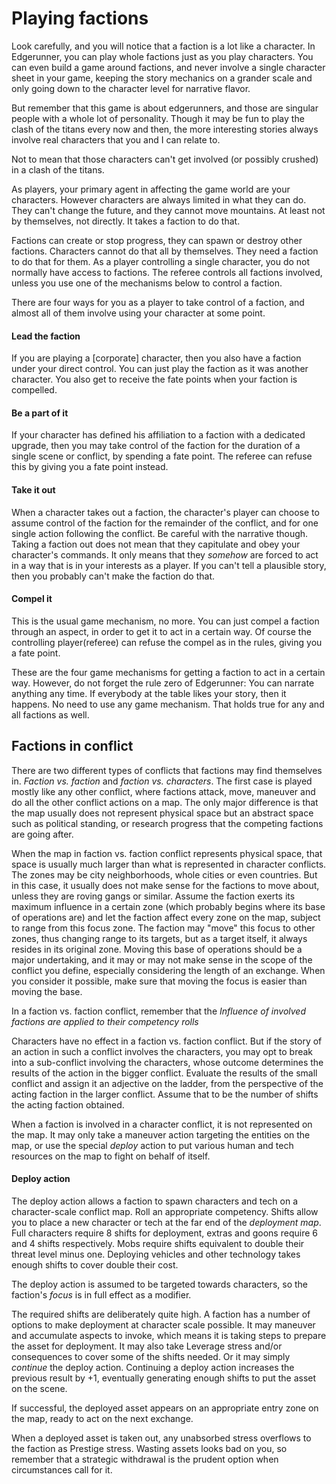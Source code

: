 # Playing factions

Look carefully, and you will notice that a faction is a lot like a character. In Edgerunner, you can play whole factions just as you play characters. You can even build a game around factions, and never involve a single character sheet in your game, keeping the story mechanics on a grander scale and only going down to the character level for narrative flavor.

But remember that this game is about edgerunners, and those are singular people with a whole lot of personality. Though it may be fun to play the clash of the titans every now and then, the more interesting stories always involve real characters that you and I can relate to.

Not to mean that those characters can't get involved \(or possibly crushed\) in a clash of the titans.

As players, your primary agent in affecting the game world are your characters. However characters are always limited in what they can do. They can't change the future, and they cannot move mountains. At least not by themselves, not directly. It takes a faction to do that.

Factions can create or stop progress, they can spawn or destroy other factions. Characters cannot do that all by themselves. They need a faction to do that for them. As a player controlling a single character, you do not normally have access to factions. The referee controls all factions involved, unless you use one of the mechanisms below to control a faction.

There are four ways for you as a player to take control of a faction, and almost all of them involve using your character at some point.

#### Lead the faction

If you are playing a \[corporate\] character, then you also have a faction under your direct control. You can just play the faction as it was another character. You also get to receive the fate points when your faction is compelled.

#### Be a part of it

If your character has defined his affiliation to a faction with a dedicated upgrade, then you may take control of the faction for the duration of a single scene or conflict, by spending a fate point. The referee can refuse this by giving you a fate point instead.

#### Take it out

When a character takes out a faction, the character's player can choose to assume control of the faction for the remainder of the conflict, and for one single action following the conflict. Be careful with the narrative though. Taking a faction out does not mean that they capitulate and obey your character's commands. It only means that they _somehow_ are forced to act in a way that is in your interests as a player. If you can't tell a plausible story, then you probably can't make the faction do that.

#### Compel it

This is the usual game mechanism, no more. You can just compel a faction through an aspect, in order to get it to act in a certain way. Of course the controlling player\(referee\) can refuse the compel as in the rules, giving you a fate point.

These are the four game mechanisms for getting a faction to act in a certain way. However, do not forget the rule zero of Edgerunner: You can narrate anything any time. If everybody at the table likes your story, then it happens. No need to use any game mechanism. That holds true for any and all factions as well.

## Factions in conflict

There are two different types of conflicts that factions may find themselves in. _Faction vs. faction_ and _faction vs. characters_. The first case is played mostly like any other conflict, where factions attack, move, maneuver and do all the other conflict actions on a map. The only major difference is that the map usually does not represent physical space but an abstract space such as political standing, or research progress that the competing factions are going after.

When the map in faction vs. faction conflict represents physical space, that space is usually much larger than what is represented in character conflicts. The zones may be city neighborhoods, whole cities or even countries. But in this case, it usually does not make sense for the factions to move about, unless they are roving gangs or similar. Assume the faction exerts its maximum influence in a certain zone \(which probably begins where its base of operations are\) and let the faction affect every zone on the map, subject to range from this focus zone. The faction may "move" this focus to other zones, thus changing range to its targets, but as a target itself, it always resides in its original zone. Moving this base of operations should be a major undertaking, and it may or may not make sense in the scope of the conflict you define, especially considering the length of an exchange. When you consider it possible, make sure that moving the focus is easier than moving the base.

In a faction vs. faction conflict, remember that the _Influence of involved factions are applied to their competency rolls_

Characters have no effect in a faction vs. faction conflict. But if the story of an action in such a conflict involves the characters, you may opt to break into a sub-conflict involving the characters, whose outcome determines the results of the action in the bigger conflict. Evaluate the results of the small conflict and assign it an adjective on the ladder, from the perspective of the acting faction in the larger conflict. Assume that to be the number of shifts the acting faction obtained.

When a faction is involved in a character conflict, it is not represented on the map. It may only take a maneuver action targeting the entities on the map, or use the special _deploy_ action to put various human and tech resources on the map to fight on behalf of itself.

#### Deploy action

The deploy action allows a faction to spawn characters and tech on a character-scale conflict map. Roll an appropriate competency. Shifts allow you to place a new character or tech at the far end of the _deployment map_. Full characters require 8 shifts for deployment, extras and goons require 6 and 4 shifts respectively. Mobs require shifts equivalent to double their threat level minus one. Deploying vehicles and other technology takes enough shifts to cover double their cost.

The deploy action is assumed to be targeted towards characters, so the faction's _focus_ is in full effect as a modifier.

The required shifts are deliberately quite high. A faction has a number of options to make deployment at character scale possible. It may maneuver and accumulate aspects to invoke, which means it is taking steps to prepare the asset for deployment. It may also take Leverage stress and/or consequences to cover some of the shifts needed. Or it may simply _continue_ the deploy action. Continuing a deploy action increases the previous result by +1, eventually generating enough shifts to put the asset on the scene.

If successful, the deployed asset appears on an appropriate entry zone on the map, ready to act on the next exchange.

When a deployed asset is taken out, any unabsorbed stress overflows to the faction as Prestige stress. Wasting assets looks bad on you, so remember that a strategic withdrawal is the prudent option when circumstances call for it.

